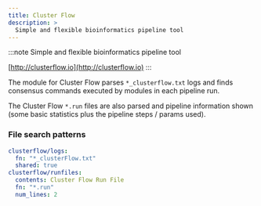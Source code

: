 ```yaml
---
title: Cluster Flow
description: >
  Simple and flexible bioinformatics pipeline tool
---
```


<!--
~~~~~ DO NOT EDIT ~~~~~
This file is autogenerated from the MultiQC module python docstring.
Do not edit the markdown, it will be overwritten.

File path for the source of this content: multiqc/modules/clusterflow/clusterflow.py
~~~~~~~~~~~~~~~~~~~~~~~
-->

:::note
Simple and flexible bioinformatics pipeline tool

[http://clusterflow.io](http://clusterflow.io)
:::

The module for Cluster Flow parses `*_clusterflow.txt` logs
and finds consensus commands executed by modules in each pipeline run.

The Cluster Flow `*.run` files are also parsed and pipeline information
shown (some basic statistics plus the pipeline steps / params used).

### File search patterns

```yaml
clusterflow/logs:
  fn: "*_clusterFlow.txt"
  shared: true
clusterflow/runfiles:
  contents: Cluster Flow Run File
  fn: "*.run"
  num_lines: 2
```
